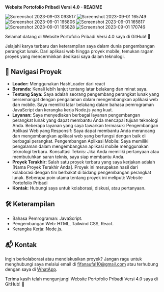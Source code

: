**Website Portofolio Pribadi Versi 4.0 - README**

![Screenshot 2023-09-03 093517](https://github.com/fifovalle/WEBSITE-PORTOFOLIO-PRIBADI-VERSI-4.0/assets/90078068/471bc458-d0c8-4eae-852b-90c4cf75de95)
![Screenshot 2023-09-01 165749](https://github.com/fifovalle/WEBSITE-PORTOFOLIO-PRIBADI-VERSI-4.0/assets/90078068/555eec9d-9941-416c-8f49-a30cc1fafc84)
![Screenshot 2023-09-01 165806](https://github.com/fifovalle/WEBSITE-PORTOFOLIO-PRIBADI-VERSI-4.0/assets/90078068/b74357b6-c3c9-47a6-ae12-fd568fd2acf6)
![Screenshot 2023-09-01 165817](https://github.com/fifovalle/WEBSITE-PORTOFOLIO-PRIBADI-VERSI-4.0/assets/90078068/5ab4d35c-ad3e-4913-9ff1-dbec2930b7e7)
![Screenshot 2023-09-01 165828](https://github.com/fifovalle/WEBSITE-PORTOFOLIO-PRIBADI-VERSI-4.0/assets/90078068/eee91c5a-1547-41bf-929e-7fe8754a600a)
![Screenshot 2023-09-01 170746](https://github.com/fifovalle/WEBSITE-PORTOFOLIO-PRIBADI-VERSI-4.0/assets/90078068/ef462e51-6a9a-47de-bc4f-ee1edb5907c9)

Selamat datang di Website Portofolio Pribadi Versi 4.0 saya di GitHub! 🚀

Jelajahi karya terbaru dan keterampilan saya dalam dunia pengembangan perangkat lunak. Dari aplikasi web hingga proyek mobile, temukan ragam proyek yang mencerminkan dedikasi saya dalam teknologi.

## 📂 Navigasi Proyek

- **Loader:** Menggunakan HashLoader dari react
- **Beranda:** Kenali lebih lanjut tentang latar belakang dan minat saya.
- **Tentang Saya:** Saya adalah seorang pengembang perangkat lunak yang bersemangat dengan pengalaman dalam mengembangkan aplikasi web dan mobile. Saya memiliki latar belakang dalam bahasa pemrograman JavaScript dan kerangka kerja Node.js yang kuat.
- **Layanan:** Saya menyediakan berbagai layanan pengembangan perangkat lunak yang dapat membantu Anda mencapai tujuan teknologi Anda. Beberapa layanan yang saya tawarkan termasuk:
  Pengembangan Aplikasi Web yang Responsif: Saya dapat membantu Anda merancang dan mengembangkan aplikasi web yang berfungsi dengan baik di berbagai perangkat.
  Pengembangan Aplikasi Mobile: Saya memiliki pengalaman dalam mengembangkan aplikasi mobile menggunakan teknologi terbaru.
  Konsultasi Teknis: Jika Anda memiliki pertanyaan atau membutuhkan saran teknis, saya siap membantu Anda.
- **Proyek Terakhir:** Salah satu proyek terbaru yang saya kerjakan adalah [Nama Proyek Terakhir Anda]. Proyek ini merupakan hasil dari kolaborasi dengan tim berbakat di bidang pengembangan perangkat lunak. Beberapa poin utama tentang proyek ini meliputi:
  Website Portofolio Pribadi
- **Kontak:** Hubungi saya untuk kolaborasi, diskusi, atau pertanyaan.

## 🛠️ Keterampilan

- Bahasa Pemrograman: JavaScript.
- Pengembangan Web: HTML, Tailwind CSS, React.
- Kerangka Kerja: Node.js.

## 📬 Kontak

Ingin berkolaborasi atau mendiskusikan proyek? Jangan ragu untuk menghubungi saya melalui email di [fifanaufal10@gmail.com](mailto:fifanaufal10@gmail.com) atau terhubung dengan saya di [WhatApp](https://wa.me/+6281223652490).

Terima kasih telah mengunjungi Website Portofolio Pribadi Versi 4.0 saya di GitHub! 🙌
